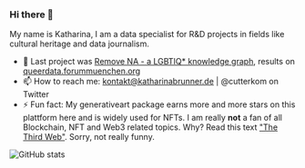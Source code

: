 ### Hi there 👋

My name is Katharina, I am a data specialist for R&D projects in fields like cultural heritage and data journalism.

- 🔭 Last project was [Remove NA - a LGBTIQ* knowledge graph](https://github.com/cutterkom/remove-na-lgbtiq-queer-knowledge-graph), results on [queerdata.forummuenchen.org](https://queerdata.forummuenchen.org/en)
- 📫 How to reach me: kontakt@katharinabrunner.de | @cutterkom on Twitter
- ⚡ Fun fact: My generativeart package earns more and more stars on this plattform here and is widely used for NFTs. I am really **not** a fan of all Blockchain, NFT and Web3 related topics. Why? Read this text ["The Third Web"](https://tante.cc/2021/12/17/the-third-web/). Sorry, not really funny.

![GitHub stats](https://github-readme-stats.vercel.app/api?username=cutterkom)
